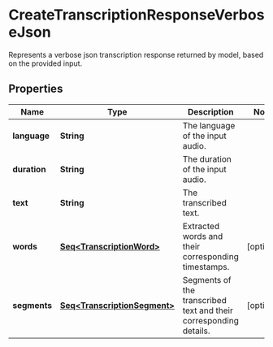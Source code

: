 

# CreateTranscriptionResponseVerboseJson

Represents a verbose json transcription response returned by model, based on the provided input.

## Properties

Name | Type | Description | Notes
------------ | ------------- | ------------- | -------------
**language** | **String** | The language of the input audio. | 
**duration** | **String** | The duration of the input audio. | 
**text** | **String** | The transcribed text. | 
**words** | [**Seq&lt;TranscriptionWord&gt;**](TranscriptionWord.md) | Extracted words and their corresponding timestamps. |  [optional]
**segments** | [**Seq&lt;TranscriptionSegment&gt;**](TranscriptionSegment.md) | Segments of the transcribed text and their corresponding details. |  [optional]



